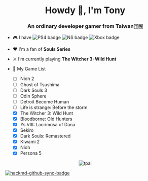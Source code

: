 <h1 align="center">Howdy 👋, I'm Tony</h1>
<h3 align="center">An ordinary <strike>developer</strike> gamer from Taiwan🇹🇼</h3>

- 🎮 I have ![PS4 badge](https://img.shields.io/badge/PlayStation4-yes-green.svg)
![NS badge](https://img.shields.io/badge/Nintendo%20Switch-yes-green.svg)
![Xbox badge](https://img.shields.io/badge/Xbox-no-red.svg)

- ❤️ I'm a fan of **Souls Series**

- ⚔️ I’m currently playing **The Witcher 3: Wild Hunt**

- 🏰 My Game List
  - [ ] Nioh 2
  - [ ] Ghost of Tsushima
  - [ ] Dark Souls 3
  - [ ] Odin Sphere
  - [ ] Detroit Become Human
  - [ ] Life is strange: Before the storm
  - [x] The Witcher 3: Wild Hunt
  - [x] Bloodborne: Old Hunters
  - [x] Ys VIII: Lacrimosa of Dana
  - [x] Sekiro
  - [x] Dark Souls: Remastered
  - [x] Kiwami 2
  - [x] Nioh
  - [x] Persona 5
  
<p align="center"> <img src="https://github-readme-stats.vercel.app/api?username=tpai&show_icons=true" alt="tpai" /> </p>

[![hackmd-github-sync-badge](https://hackmd.io/CS5hjQNdQeKyYW3b__aEEQ/badge)](https://hackmd.io/CS5hjQNdQeKyYW3b__aEEQ)